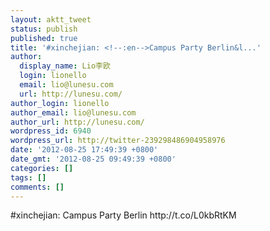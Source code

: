 ```yaml
---
layout: aktt_tweet
status: publish
published: true
title: '#xinchejian: <!--:en-->Campus Party Berlin&l...'
author:
  display_name: Lio李欧
  login: lionello
  email: lio@lunesu.com
  url: http://lunesu.com/
author_login: lionello
author_email: lio@lunesu.com
author_url: http://lunesu.com/
wordpress_id: 6940
wordpress_url: http://twitter-239298486904958976
date: '2012-08-25 17:49:39 +0800'
date_gmt: '2012-08-25 09:49:39 +0800'
categories: []
tags: []
comments: []
---
```

<p>#xinchejian: <!--:en-->Campus Party Berlin<!--:--> http:&#47;&#47;t.co&#47;L0kbRtKM</p>
